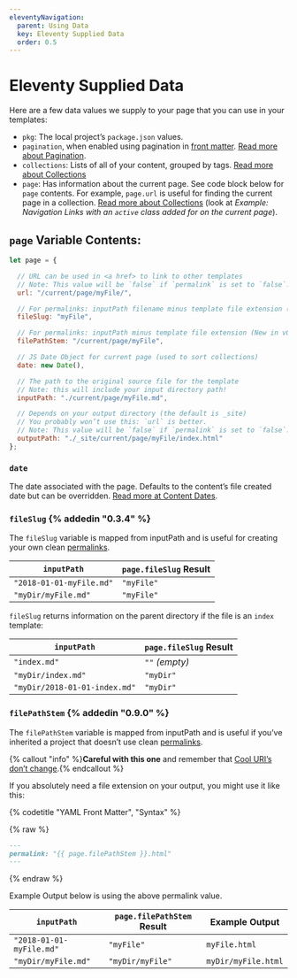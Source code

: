 ```yaml
---
eleventyNavigation:
  parent: Using Data
  key: Eleventy Supplied Data
  order: 0.5
---
```

# Eleventy Supplied Data

Here are a few data values we supply to your page that you can use in your templates:

* `pkg`: The local project’s `package.json` values.
* `pagination`, when enabled using pagination in [front matter](/docs/data-frontmatter/). [Read more about Pagination](/docs/pagination/).
* `collections`: Lists of all of your content, grouped by tags. [Read more about Collections](/docs/collections/)
* `page`: Has information about the current page. See code block below for `page` contents. For example, `page.url` is useful for finding the current page in a collection. [Read more about Collections](/docs/collections/) (look at _Example: Navigation Links with an `active` class added for on the current page_).

<div id="page-variable-contents"></div>

## `page` Variable Contents:

```js
let page = {

  // URL can be used in <a href> to link to other templates
  // Note: This value will be `false` if `permalink` is set to `false`.
  url: "/current/page/myFile/",

  // For permalinks: inputPath filename minus template file extension (New in v0.3.4)
  fileSlug: "myFile",

  // For permalinks: inputPath minus template file extension (New in v0.9.0)
  filePathStem: "/current/page/myFile",

  // JS Date Object for current page (used to sort collections)
  date: new Date(),

  // The path to the original source file for the template
  // Note: this will include your input directory path!
  inputPath: "./current/page/myFile.md",

  // Depends on your output directory (the default is _site)
  // You probably won’t use this: `url` is better.
  // Note: This value will be `false` if `permalink` is set to `false`.
  outputPath: "./_site/current/page/myFile/index.html"
};
```

### `date`

The date associated with the page. Defaults to the content’s file created date but can be overridden. [Read more at Content Dates](/docs/dates/).


### `fileSlug` {% addedin "0.3.4" %}

The `fileSlug` variable is mapped from inputPath and is useful for creating your own clean [permalinks](/docs/permalinks/).

| `inputPath` | `page.fileSlug` Result |
| --- | --- |
| `"2018-01-01-myFile.md"` | `"myFile"` |
| `"myDir/myFile.md"` | `"myFile"` |

`fileSlug` returns information on the parent directory if the file is an `index` template:

| `inputPath` | `page.fileSlug` Result |
| --- | --- |
| `"index.md"` | `""` _(empty)_ |
| `"myDir/index.md"` | `"myDir"` |
| `"myDir/2018-01-01-index.md"` | `"myDir"` |

### `filePathStem` {% addedin "0.9.0" %}

The `filePathStem` variable is mapped from inputPath and is useful if you’ve inherited a project that doesn’t use clean [permalinks](/docs/permalinks/).

{% callout "info" %}<strong>Careful with this one</strong> and remember that <a href="/docs/permalinks/#cool-uris-dont-change">Cool URI’s don’t change</a>.{% endcallout %}

If you absolutely need a file extension on your output, you might use it like this:

{% codetitle "YAML Front Matter", "Syntax" %}

{% raw %}
```markdown
---
permalink: "{{ page.filePathStem }}.html"
---
```
{% endraw %}

Example Output below is using the above permalink value.

| `inputPath` | `page.filePathStem` Result | Example Output |
| --- | --- | --- |
| `"2018-01-01-myFile.md"` | `"myFile"` | `myFile.html` |
| `"myDir/myFile.md"` | `"myDir/myFile"` | `myDir/myFile.html` |
